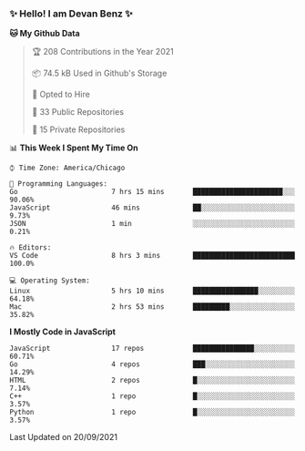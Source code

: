 ### ✨ Hello! I am Devan Benz ✨

<!--START_SECTION:waka-->
**🐱 My Github Data** 

> 🏆 208 Contributions in the Year 2021
 > 
> 📦 74.5 kB Used in Github's Storage 
 > 
> 💼 Opted to Hire
 > 
> 📜 33 Public Repositories 
 > 
> 🔑 15 Private Repositories  
 > 
📊 **This Week I Spent My Time On** 

```text
⌚︎ Time Zone: America/Chicago

💬 Programming Languages: 
Go                       7 hrs 15 mins       ██████████████████████░░░   90.06% 
JavaScript               46 mins             ██░░░░░░░░░░░░░░░░░░░░░░░   9.73% 
JSON                     1 min               ░░░░░░░░░░░░░░░░░░░░░░░░░   0.21%

🔥 Editors: 
VS Code                  8 hrs 3 mins        █████████████████████████   100.0%

💻 Operating System: 
Linux                    5 hrs 10 mins       ████████████████░░░░░░░░░   64.18% 
Mac                      2 hrs 53 mins       █████████░░░░░░░░░░░░░░░░   35.82%

```

**I Mostly Code in JavaScript** 

```text
JavaScript               17 repos            ███████████████░░░░░░░░░░   60.71% 
Go                       4 repos             ███░░░░░░░░░░░░░░░░░░░░░░   14.29% 
HTML                     2 repos             █░░░░░░░░░░░░░░░░░░░░░░░░   7.14% 
C++                      1 repo              █░░░░░░░░░░░░░░░░░░░░░░░░   3.57% 
Python                   1 repo              █░░░░░░░░░░░░░░░░░░░░░░░░   3.57%

```



 Last Updated on 20/09/2021
<!--END_SECTION:waka-->

<!--
**devanbenz/devanbenz** is a ✨ _special_ ✨ repository because its `README.md` (this file) appears on your GitHub profile.

Here are some ideas to get you started:

- 🔭 I’m currently working on ...
- 🌱 I’m currently learning ...
- 👯 I’m looking to collaborate on ...
- 🤔 I’m looking for help with ...
- 💬 Ask me about ...
- 📫 How to reach me: ...
- 😄 Pronouns: ...
- ⚡ Fun fact: ...
-->
